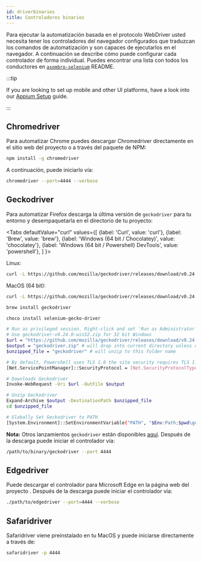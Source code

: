 ```yaml
---
id: driverbinaries
title: Controladores binarios
---
```


Para ejecutar la automatización basada en el protocolo WebDriver usted necesita tener los controladores del navegador configurados que traduzcan los comandos de automatización y son capaces de ejecutarlos en el navegador. A continuación se describe cómo puede configurar cada controlador de forma individual. Puedes encontrar una lista con todos los conductores en [`asombro-selenium`](https://github.com/christian-bromann/awesome-selenium#driver) README.

:::tip

If you are looking to set up mobile and other UI platforms, have a look into our [Appium Setup](appium) guide.

:::

## Chromedriver

Para automatizar Chrome puedes descargar Chromedriver directamente en el sitio web del proyecto [](http://chromedriver.chromium.org/downloads) o a través del paquete de NPM:

```bash npm2yarn
npm install -g chromedriver
```

A continuación, puede iniciarlo vía:

```sh
chromedriver --port=4444 --verbose
```

## Geckodriver

Para automatizar Firefox descarga la última versión de `geckodriver` para tu entorno y desempaquetarla en el directorio de tu proyecto:

<Tabs
  defaultValue="curl"
  values={[
    {label: 'Curl', value: 'curl'},
 {label: 'Brew', value: 'brew'},
 {label: 'Windows (64 bit / Chocolatey)', value: 'chocolatey'},
 {label: 'Windows (64 bit / Powershell) DevTools', value: 'powershell'},
 ]
}>
<TabItem value="curl">

Linux:

```sh
curl -L https://github.com/mozilla/geckodriver/releases/download/v0.24.0/geckodriver-v0.24.0-linux64.tar.gz | tar xz
```

MacOS (64 bit):

```sh
curl -L https://github.com/mozilla/geckodriver/releases/download/v0.24.0/geckodriver-v0.24.0-macos.tar.gz | tar xz
```

</TabItem>
<TabItem value="brew">

```sh
brew install geckodriver
```

</TabItem>
<TabItem value="chocolatey">

```sh
choco install selenium-gecko-driver
```

</TabItem>
<TabItem value="powershell">

```sh
# Run as privileged session. Right-click and set 'Run as Administrator'
# Use geckodriver-v0.24.0-win32.zip for 32 bit Windows
$url = "https://github.com/mozilla/geckodriver/releases/download/v0.24.0/geckodriver-v0.24.0-win64.zip"
$output = "geckodriver.zip" # will drop into current directory unless defined otherwise
$unzipped_file = "geckodriver" # will unzip to this folder name

# By default, Powershell uses TLS 1.0 the site security requires TLS 1.2
[Net.ServicePointManager]::SecurityProtocol = [Net.SecurityProtocolType]::Tls12

# Downloads Geckodriver
Invoke-WebRequest -Uri $url -OutFile $output

# Unzip Geckodriver
Expand-Archive $output -DestinationPath $unzipped_file
cd $unzipped_file

# Globally Set Geckodriver to PATH
[System.Environment]::SetEnvironmentVariable("PATH", "$Env:Path;$pwd\geckodriver.exe", [System.EnvironmentVariableTarget]::Machine)
```

</TabItem>
</Tabs>

**Nota:** Otros lanzamientos `geckodriver` están disponibles [aquí](https://github.com/mozilla/geckodriver/releases). Después de la descarga puede iniciar el controlador vía:

```sh
/path/to/binary/geckodriver --port 4444
```

## Edgedriver

Puede descargar el controlador para Microsoft Edge en la página web del proyecto [](https://developer.microsoft.com/en-us/microsoft-edge/tools/webdriver/). Después de la descarga puede iniciar el controlador vía:

```sh
./path/to/edgedriver --port=4444 --verbose
```

## Safaridriver

Safaridriver viene preinstalado en tu MacOS y puede iniciarse directamente a través de:

```sh
safaridriver -p 4444
```

